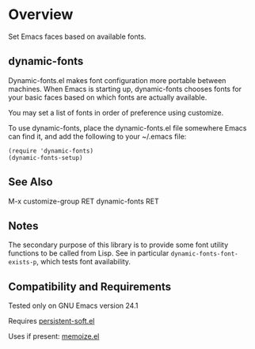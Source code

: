 Overview
========
Set Emacs faces based on available fonts.

dynamic-fonts
-------------
Dynamic-fonts.el makes font configuration more portable between
machines.  When Emacs is starting up, dynamic-fonts chooses fonts
for your basic faces based on which fonts are actually available.

You may set a list of fonts in order of preference using customize.

To use dynamic-fonts, place the dynamic-fonts.el file somewhere
Emacs can find it, and add the following to your ~/.emacs file:

	(require 'dynamic-fonts)
	(dynamic-fonts-setup)

See Also
--------
M-x customize-group RET dynamic-fonts RET

Notes
-----
The secondary purpose of this library is to provide some font
utility functions to be called from Lisp.  See in particular
`dynamic-fonts-font-exists-p`, which tests font availability.

Compatibility and Requirements
------------------------------
Tested only on GNU Emacs version 24.1

Requires [persistent-soft.el](http://github.com/rolandwalker/persistent-soft)

Uses if present: [memoize.el](http://github.com/skeeto/emacs-memoize)
